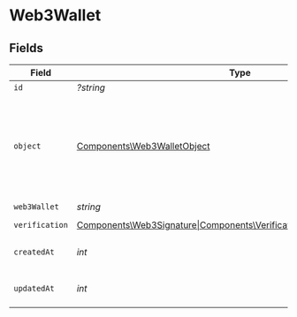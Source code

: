 # Web3Wallet


## Fields

| Field                                                                                                                       | Type                                                                                                                        | Required                                                                                                                    | Description                                                                                                                 |
| --------------------------------------------------------------------------------------------------------------------------- | --------------------------------------------------------------------------------------------------------------------------- | --------------------------------------------------------------------------------------------------------------------------- | --------------------------------------------------------------------------------------------------------------------------- |
| `id`                                                                                                                        | *?string*                                                                                                                   | :heavy_minus_sign:                                                                                                          | N/A                                                                                                                         |
| `object`                                                                                                                    | [Components\Web3WalletObject](../../Models/Components/Web3WalletObject.md)                                                  | :heavy_check_mark:                                                                                                          | String representing the object's type. Objects of the same type share the same value.<br/>                                  |
| `web3Wallet`                                                                                                                | *string*                                                                                                                    | :heavy_check_mark:                                                                                                          | N/A                                                                                                                         |
| `verification`                                                                                                              | [Components\Web3Signature\|Components\VerificationAdminVerificationAdmin](../../Models/Components/Web3WalletVerification.md) | :heavy_check_mark:                                                                                                          | N/A                                                                                                                         |
| `createdAt`                                                                                                                 | *int*                                                                                                                       | :heavy_check_mark:                                                                                                          | Unix timestamp of creation<br/>                                                                                             |
| `updatedAt`                                                                                                                 | *int*                                                                                                                       | :heavy_check_mark:                                                                                                          | Unix timestamp of creation<br/>                                                                                             |